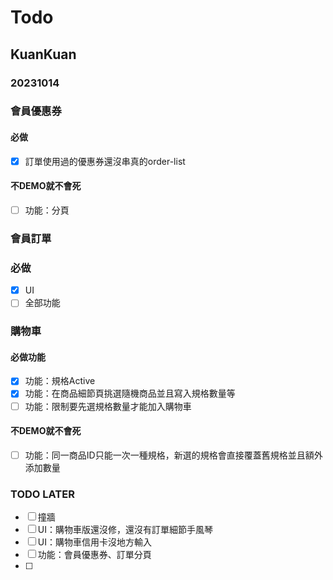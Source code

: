 # Todo

## KuanKuan

### 20231014

### 會員優惠券
#### 必做
- [X] 訂單使用過的優惠券還沒串真的order-list
#### 不DEMO就不會死
- [ ] 功能：分頁


### 會員訂單
### 必做
- [X] UI
- [ ] 全部功能

### 購物車
#### 必做功能
- [X] 功能：規格Active
- [X] 功能：在商品細節頁挑選隨機商品並且寫入規格數量等
- [ ] 功能：限制要先選規格數量才能加入購物車

#### 不DEMO就不會死
- [ ] 功能：同一商品ID只能一次一種規格，新選的規格會直接覆蓋舊規格並且額外添加數量

### TODO LATER
- [ ] 撞牆
- [ ] UI：購物車版還沒修，還沒有訂單細節手風琴
- [ ] UI：購物車信用卡沒地方輸入
- [ ] 功能：會員優惠券、訂單分頁
- [ ]